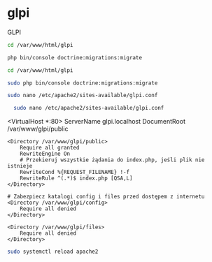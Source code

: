 # glpi
GLPI

```bash
cd /var/www/html/glpi
```
```bash
php bin/console doctrine:migrations:migrate
```
```bash
cd /var/www/html/glpi
```
```bash
sudo php bin/console doctrine:migrations:migrate
```
```bash
sudo nano /etc/apache2/sites-available/glpi.conf
```
```bash
  sudo nano /etc/apache2/sites-available/glpi.conf
```

  <VirtualHost *:80>
    ServerName glpi.localhost
    DocumentRoot /var/www/glpi/public

    <Directory /var/www/glpi/public>
        Require all granted
        RewriteEngine On
        # Przekieruj wszystkie żądania do index.php, jeśli plik nie istnieje
        RewriteCond %{REQUEST_FILENAME} !-f
        RewriteRule ^(.*)$ index.php [QSA,L]
    </Directory>

    # Zabezpiecz katalogi config i files przed dostępem z internetu
    <Directory /var/www/glpi/config>
        Require all denied
    </Directory>

    <Directory /var/www/glpi/files>
        Require all denied
    </Directory>
</VirtualHost>

```bash
sudo systemctl reload apache2
```
